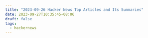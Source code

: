 ```yaml
---
title: "2023-09-26 Hacker News Top Articles and Its Summaries"
date: 2023-09-27T10:35:45+08:06
draft: false
tags:
  - hackernews
---
```


